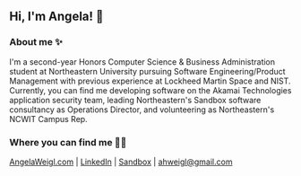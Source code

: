 ## Hi, I'm Angela! 👋

### About me ✨
I'm a second-year Honors Computer Science & Business Administration student at Northeastern University pursuing Software Engineering/Product Management with previous experience at Lockheed Martin Space and NIST. Currently, you can find me developing software on the Akamai Technologies application security team, leading Northeastern's Sandbox software consultancy as Operations Director, and volunteering as Northeastern's NCWIT Campus Rep.

### Where you can find me 👩‍💻
[AngelaWeigl.com](https://www.angelaweigl.com/) | [LinkedIn](https://www.linkedin.com/in/angela-weigl/) | [Sandbox](https://github.com/sandboxnu) | ahweigl@gmail.com
